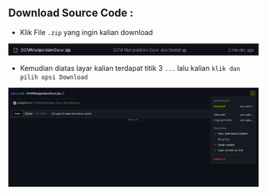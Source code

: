 ## Download Source Code : 
- Klik File `.zip` yang ingin kalian download
<img src="./Panduan/1.PNG" width="900" title="Contoh">

- Kemudian diatas layar kalian terdapat titik 3 `...` lalu kalian `klik dan pilih opsi Download`
<img src="./Panduan/2.PNG" width="900" title="Contoh">
